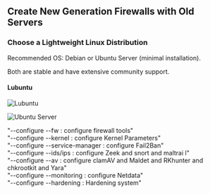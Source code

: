 
## Create New Generation Firewalls with Old Servers



### Choose a Lightweight Linux Distribution

Recommended OS: Debian or Ubuntu Server (minimal installation).

Both are stable and have extensive community support.

#### Lubuntu

![Lubuntu](https://fosspost.org/wp-content/uploads/2019/09/lubuntu-19-04-review-6.png)

![Ubuntu Server](https://ubuntucommunity.s3.us-east-2.amazonaws.com/original/2X/1/17ee449b2bd7c530d2f996215407fca5b722dcb2.png)


"--configure --fw : configure firewall tools"                
"--configure --kernel : configure Kernel Parameters"         
"--configure --service-manager : configure Fail2Ban"         
"--configure --ids/ips : configure Zeek and snort and maltrai    l"                                                            
"--configure --av : configure clamAV and Maldet and RKhunter     and chkrootkit and Yara"                                      
"--configure --monitoring : configure Netdata"               
"--configure --hardening : Hardening system" 

